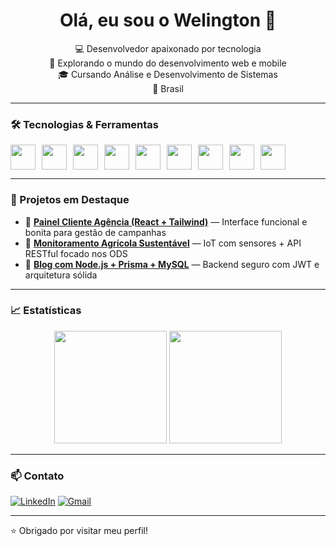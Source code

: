 <h1 align="center">Olá, eu sou o Welington 👋</h1>

<p align="center">
  💻 Desenvolvedor apaixonado por tecnologia <br>
  🚀 Explorando o mundo do desenvolvimento web e mobile <br>
  🎓 Cursando Análise e Desenvolvimento de Sistemas <br>
  📍 Brasil
</p>

---

### 🛠️ Tecnologias & Ferramentas

<div style="display: flex; gap: 10px;">
  <img src="https://cdn.jsdelivr.net/gh/devicons/devicon/icons/java/java-original.svg" width="40" />
  <img src="https://cdn.jsdelivr.net/gh/devicons/devicon/icons/php/php-original.svg" width="40" />
  <img src="https://cdn.jsdelivr.net/gh/devicons/devicon/icons/python/python-original.svg" width="40" />
  <img src="https://cdn.jsdelivr.net/gh/devicons/devicon/icons/javascript/javascript-original.svg" width="40" />
  <img src="https://cdn.jsdelivr.net/gh/devicons/devicon/icons/react/react-original.svg" width="40" />
  <img src="https://cdn.jsdelivr.net/gh/devicons/devicon/icons/html5/html5-original.svg" width="40" />
  <img src="https://cdn.jsdelivr.net/gh/devicons/devicon/icons/css3/css3-original.svg" width="40" />
  <img src="https://cdn.jsdelivr.net/gh/devicons/devicon/icons/mysql/mysql-original.svg" width="40" />
  <img src="https://cdn.jsdelivr.net/gh/devicons/devicon/icons/postgresql/postgresql-original.svg" width="40" />
</div>

---

### 🚀 Projetos em Destaque

- 🎯 [**Painel Cliente Agência (React + Tailwind)**](https://github.com/WelingtonNem21) — Interface funcional e bonita para gestão de campanhas
- 🌿 [**Monitoramento Agrícola Sustentável**](https://github.com/WelingtonNem21) — IoT com sensores + API RESTful focado nos ODS
- 🧠 [**Blog com Node.js + Prisma + MySQL**](https://github.com/WelingtonNem21) — Backend seguro com JWT e arquitetura sólida

---

### 📈 Estatísticas

<div align="center">
  <img height="180em" src="https://github-readme-stats.vercel.app/api?username=WelingtonNem21&show_icons=true&theme=radical" />
  <img height="180em" src="https://github-readme-stats.vercel.app/api/top-langs/?username=WelingtonNem21&layout=compact&theme=radical" />
</div>

---

### 📫 Contato

[![LinkedIn](https://img.shields.io/badge/-LinkedIn-blue?style=flat-square&logo=linkedin&logoColor=white&link=https://linkedin.com/in/seu-perfil)](https://linkedin.com/in/seu-perfil)
[![Gmail](https://img.shields.io/badge/-Email-red?style=flat-square&logo=gmail&logoColor=white&link=mailto:seuemail@gmail.com)](mailto:seuemail@gmail.com)

---

⭐ Obrigado por visitar meu perfil!
